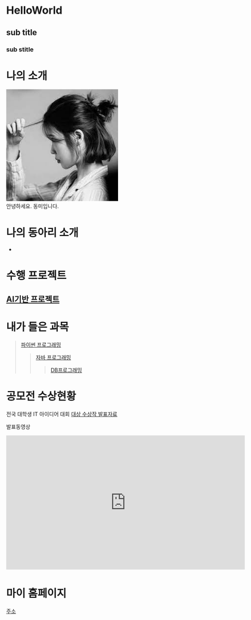 # HelloWorld
## sub title
### sub stitle

# 나의 소개
<img src="1.jpg" width="300" height="300"/><br>
안녕하세요. 동미입니다.

# 나의 동아리 소개
-

# 수행 프로젝트
## [AI기반 프로젝트](https://sejin0101.github.io/modern-resume-theme/)


# 내가 들은 과목
> [파이썬 프로그래밍](http://www.python.org)
> > [자바 프로그래밍](http://www.Java.org)
> > > [DB프로그래밍](http://www.DB.org)

# 공모전 수상현황
전국 대학생 IT 아이디어 대회
[대상 수상작 발표자료](/presentation.pptx)

발표동영상
<iframe width="640" height="360" src="https://www.youtube.com/embed/t24C0DMcNMM" title="대학교에 돔구장이?!⚾ 매출 3조✨대기업이 재단인 동양미래대학교 대학탐방기🛴" frameborder="0" allow="accelerometer; autoplay; clipboard-write; encrypted-media; gyroscope; picture-in-picture; web-share" allowfullscreen></iframe>


마이 홈페이지
==================
[주소](https://sejin0101.github.io/HelloWorld/)
